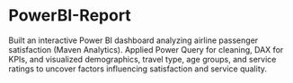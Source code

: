 # PowerBI-Report
Built an interactive Power BI dashboard analyzing airline passenger satisfaction (Maven Analytics). Applied Power Query for cleaning, DAX for KPIs, and visualized demographics, travel type, age groups, and service ratings to uncover factors influencing satisfaction and service quality.
